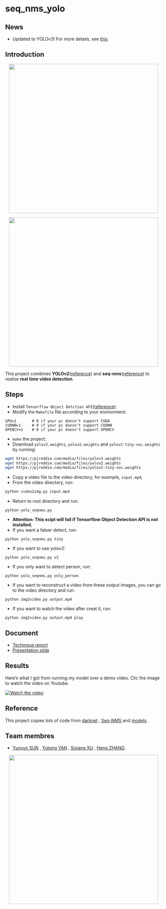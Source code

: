 # seq_nms_yolo

## News

- Updated to YOLOv3! For more details, see [this](https://pjreddie.com/darknet/yolo/).

## Introduction

<p align="center">
    <img src="doc/intro1.gif", width="480">
</p>

<p align="center">
    <img src="doc/intro.gif", width="480">
</p>


This project combines **YOLOv2**([reference](https://arxiv.org/abs/1506.02640)) and **seq-nms**([reference](https://arxiv.org/abs/1602.08465)) to realise **real time video detection**.

## Steps

- Install `Tensorflow Object Detction API`([reference](https://github.com/tensorflow/models/blob/master/research/object_detection/g3doc/installation.md));
- Modify the `Makefile` file according to your environment.
```
GPU=1		# 0 if your pc doesn't support CUDA
CUDNN=1		# 0 if your pc doesn't support CUDNN
OPENCV=1	# 0 if your pc doesn't support OPENCV
```
- `make` the project;
- Download `yolov3.weights`, `yolov2.weights` and `yolov2-tiny-voc.weights` by running:
```bash
wget https://pjreddie.com/media/files/yolov3.weights
wget https://pjreddie.com/media/files/yolov2.weights
wget https://pjreddie.com/media/files/yolov2-tiny-voc.weights
```
- Copy a video file to the video directory, for example, `input.mp4`;
- From the video directory, run:
```bash
python video2img.py input.mp4
```
- Return to root directory and run: 
```
python yolo_seqnms.py
```
- **Attention: This scipt will fail if Tensorflow Object Detection API is not installed**;
- If you want a fatser detect, run:
```
python yolo_seqnms.py tiny
```
- If you want to use yolov2:
```
python yolo_seqnms.py v2
```
- If you only want to detect person, run:
```
python yolo_seqnms.py only_person
```
- If you want to reconstruct a video from these output images, you can go to the video directory and run:
```
python img2video.py output.mp4
```
- If you want to watch the video after creat it, run:
```
python img2video.py output.mp4 play
```
## Document

- [Techinque report](https://docs.google.com/document/d/1o1y1F5bB3CZMMYXZxHyTum6B9N1ZmCkvrn2fRiC9dIc/edit?usp=sharing) 
- [Presentation slide](https://docs.google.com/presentation/d/1-j3y5muOubQiPvsZzTebafMdmpVQ8yq3prrBHl2wbaA/edit?usp=sharing) 

## Results

Here’s what I got from running my model over a demo video. Clic the image to watch the video on Youtube.

[![Watch the video](img/index.jpg)](https://www.youtube.com/watch?v=XC-3qXT0NsY)

## Reference

This project copies lots of code from [darknet](https://github.com/pjreddie/darknet) , [Seq-NMS](https://github.com/lrghust/Seq-NMS) and  [models](https://github.com/tensorflow/models).

## Team membres

- [Yunyun SUN](https://github.com/syyprime) , [Yutong YAN](https://github.com/melodiepupu) , [Sixiang XU](https://github.com/soarodo) , [Heng ZHANG](https://github.com/ZHANGHeng19931123).

<p align="center">
    <img src="doc/img.jpg", width="480">
</p>
